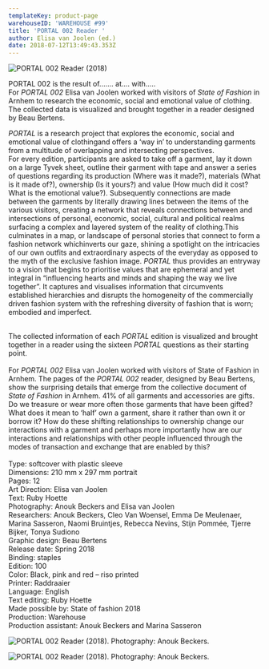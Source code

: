 ```yaml
---
templateKey: product-page
warehouseID: 'WAREHOUSE #99'
title: 'PORTAL 002 Reader '
author: Elisa van Joolen (ed.)
date: 2018-07-12T13:49:43.353Z
---
```

![PORTAL 002 Reader (2018)](/img/portal-002-.jpg "PORTAL 002 Reader (2018)")

PORTAL 002  is the result of....... at.... with.....\
For *PORTAL 002* Elisa van Joolen worked with visitors of *State of Fashion* in Arnhem to research the economic, social and emotional value of clothing. The collected data is visualized and brought together in a reader designed by Beau Bertens.

*PORTAL* is a research project that explores the economic, social and emotional value of clothingand offers a ‘way in’ to understanding garments from a multitude of overlapping and intersecting perspectives.\
For every edition, participants are asked to take off a garment, lay it down on a large Tyvek sheet, outline their garment with tape and answer a series of questions regarding its production (Where was it made?), materials (What is it made of?), ownership (Is it yours?) and value (How much did it cost? What is the emotional value?). Subsequently connections are made between the garments by literally drawing lines between the items of the various visitors, creating a network that reveals connections between and intersections of personal, economic, social, cultural and political realms surfacing a complex and layered system of the reality of clothing.This culminates in a map, or landscape of personal stories that connect to form a fashion network whichinverts our gaze, shining a spotlight on the intricacies of our own outfits and extraordinary aspects of the everyday as opposed to the myth of the exclusive fashion image. *PORTAL* thus provides an entryway to a vision that begins to prioritise values that are ephemeral and yet integral in “influencing hearts and minds and shaping the way we live together”. It captures and visualises information that circumvents established hierarchies and disrupts the homogeneity of the commercially driven fashion system with the refreshing diversity of fashion that is worn; embodied and imperfect.

\
The collected information of each *PORTAL* edition is visualized and brought together in a reader using the sixteen *PORTAL* questions as their starting point.\
\
For *PORTAL 002* Elisa van Joolen worked with visitors of State of Fashion in Arnhem. The pages of the *PORTAL 002* reader, designed by Beau Bertens, show the surprising details that emerge from the collective document of *State of Fashion* in Arnhem. 41% of all garments and accessories are gifts. Do we treasure or wear more often those garments that have been gifted? What does it mean to ‘half’ own a garment, share it rather than own it or borrow it? How do these shifting relationships to ownership change our interactions with a garment and perhaps more importantly how are our interactions and relationships with other people influenced through the modes of transaction and exchange that are enabled by this?\
\
Type: softcover with plastic sleeve\
Dimensions: 210 mm x 297 mm portrait\
Pages: 12\
Art Direction: Elisa van Joolen\
Text: Ruby Hoette\
Photography: Anouk Beckers and Elisa van Joolen\
Researchers: Anouk Beckers, Cleo Van Woensel, Emma De Meulenaer, Marina Sasseron, Naomi Bruintjes, Rebecca Nevins, Stijn Pommée, Tjerre Bijker, Tonya Sudiono\
Graphic design: Beau Bertens\
Release date: Spring 2018\
Binding: staples\
Edition: 100\
Color: Black, pink and red – riso printed\
Printer: Raddraaier\
Language: English\
Text editing: Ruby Hoette\
Made possible by: State of fashion 2018\
Production: Warehouse\
Production assistant: Anouk Beckers and Marina Sasseron

![PORTAL 002 Reader (2018). Photography: Anouk Beckers.](/img/02_portal002_photo_anoukbeckers.jpg "PORTAL 002 Reader (2018). Photography: Anouk Beckers.")

![PORTAL 002 Reader (2018). Photography: Anouk Beckers.](/img/03_portal002_photo_anoukbeckers.jpg "PORTAL 002 Reader (2018). Photography: Anouk Beckers.")
